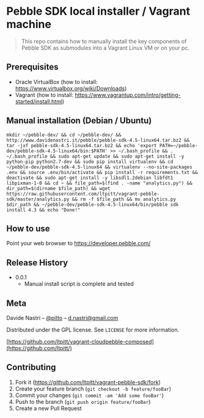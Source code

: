# Pebble SDK local installer / Vagrant machine
> This repo contains how to manually install the key components of Pebble SDK as submodules into a Vagrant Linux VM or on your pc.

## Prerequisites

- Oracle VirtualBox (how to install: https://www.virtualbox.org/wiki/Downloads)
- Vagrant (how to install: https://www.vagrantup.com/intro/getting-started/install.html)

## Manual installation (Debian / Ubuntu)

`mkdir ~/pebble-dev/ && cd ~/pebble-dev/ && http://www.davidenastri.it/pebble/pebble-sdk-4.5-linux64.tar.bz2 && tar -jxf pebble-sdk-4.5-linux64.tar.bz2 && echo 'export PATH=~/pebble-dev/pebble-sdk-4.5-linux64/bin:$PATH' >> ~/.bash_profile && . ~/.bash_profile && sudo apt-get update && sudo apt-get install -y python-pip python2.7-dev && sudo pip install virtualenv && cd ~/pebble-dev/pebble-sdk-4.5-linux64 && virtualenv --no-site-packages .env && source .env/bin/activate && pip install -r requirements.txt && deactivate && sudo apt-get install -y libsdl1.2debian libfdt1 libpixman-1-0 && cd ~ && file_path=$(find . -name "analytics.py") && dir_path=$(dirname $file_path) && wget https://raw.githubusercontent.com/ltpitt/vagrant-pebble-sdk/master/analytics.py && rm -f $file_path && mv analytics.py $dir_path && ~/pebble-dev/pebble-sdk-4.5-linux64/bin/pebble sdk install 4.3 && echo "Done!"`

## How to use

Point your web browser to https://developer.pebble.com/

## Release History

* 0.0.1
    * Manual install script is complete and tested

## Meta

Davide Nastri – [@pitto](https://twitter.com/pitto) – d.nastri@gmail.com

Distributed under the GPL license. See ``LICENSE`` for more information.

[https://github.com/ltpitt/vagrant-cloudpebble-composed](https://github.com/ltpitt/)

## Contributing

1. Fork it (<https://github.com/ltpitt/vagrant-pebble-sdk/fork>)
2. Create your feature branch (`git checkout -b feature/fooBar`)
3. Commit your changes (`git commit -am 'Add some fooBar'`)
4. Push to the branch (`git push origin feature/fooBar`)
5. Create a new Pull Request
